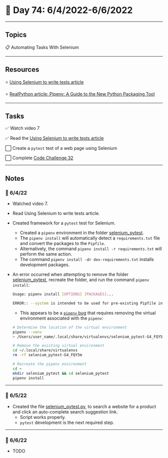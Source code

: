 # :calendar: Day 74: 6/4/2022-6/6/2022

---

## Topics

:clipboard: Automating Tasks With Selenium

---

## Resources

:star: [Using Selenium to write tests article](https://selenium-python.readthedocs.io/getting-started.html)

:star: [RealPython article: Pipenv: A Guide to the New Python Packaging Tool](https://realpython.com/pipenv-guide/#i-already-have-a-requirementstxt-how-do-i-convert-to-a-pipfile)

---

## Tasks

:white_check_mark: Watch video 7

:white_check_mark: Read the [Using Selenium to write tests article](https://selenium-python.readthedocs.io/getting-started.html)

:white_large_square: Create a `pytest` test of a web page using Selenium

:white_large_square: Complete [Code Challenge 32](https://codechalleng.es/challenges/32/)

---

## Notes

### :notebook: 6/4/22

- Watched video 7.

- Read Using Selenium to write tests article.

- Created framework for a `pytest` test for Selenium.
    - Created a `pipenv` environment in the folder [selenium_pytest](https://github.com/timothyhull/100daysofcode/tree/main/days/_74/selenium_pytest).
    - The `pipenv install` will automatically detect a `requirements.txt` file and convert the packages to the `Pipfile`.
    - Alternatively, the command `pipenv install -r requirements.txt` will perform the same action.
    - The command `pipenv install -dr dev-requirements.txt` installs development packages.

- An error occurred when attempting to remove the folder [selenium_pytest](https://github.com/timothyhull/100daysofcode/tree/main/days/_74/selenium_pytest), recreate the folder, and run the command `pipenv install`:

    ```bash
    Usage: pipenv install [OPTIONS] [PACKAGES]...

    ERROR:: --system is intended to be used for pre-existing Pipfile installation, not installation of specific packages. Aborting.
    ```

    - This appears to be a [`pipenv` bug](https://github.com/pypa/pipenv/issues/5052) that requires removing the virtual environment associated with the `pipenv`:

    ```bash
    # Determine the location of the virtual environment
    pipenv --venv
    > /Users/user_name/.local/share/virtualenvs/selenium_pytest-G4_FQY5m

    # Remove the existing virtual environment
    cd ~/.local/share/virtualenvs
    rm -rf selenium_pytest-G4_FQY5m

    # Recreate the pipenv environment
    cd ~
    mkdir selenium_pytest && cd selenium_pytest
    pipenv install
    ```

---

### :notebook: 6/5/22

- Created the file [selenium_pytest.py](https://github.com/timothyhull/100daysofcode/blob/main/days/_74/app/selenium_pytest/selenium_pytest.py), to search a website for a product and click an auto-complete search suggestion link.
    - Script works properly.
    - `pytest` development is the next required step.

---

### :notebook: 6/6/22

- TODO
